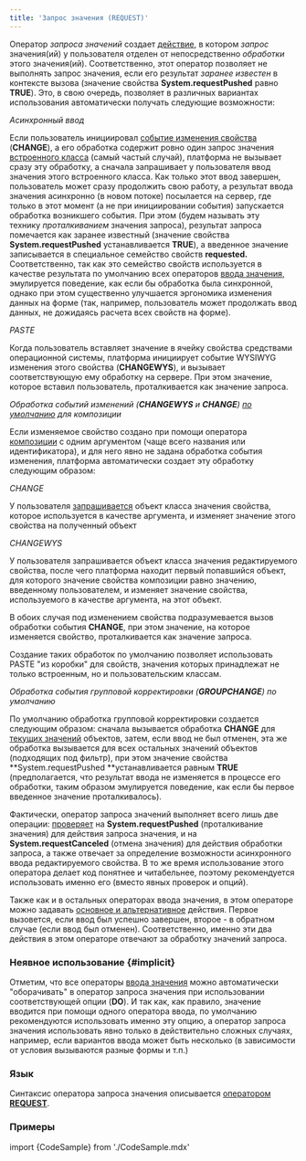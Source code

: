 ```yaml
---
title: 'Запрос значения (REQUEST)'
---
```


Оператор *запроса значений* создает [действие](Действия.md), в котором *запрос* значения(ий) у пользователя отделен от непосредственно *обработки* этого значения(ий). Соответственно, этот оператор позволяет не выполнять запрос значения, если его результат *заранее известен* в контексте вызова (значение свойства **System.requestPushed** равно **TRUE**). Это, в свою очередь, позволяет в различных вариантах использования автоматически получать следующие возможности:

*Асинхронный ввод*

Если пользователь инициировал [событие изменения](События_формы.md)[ свойства](События_формы.md) (**CHANGE**), а его обработка содержит ровно один запрос значения [встроенного класса](Встроенные_классы.md) (самый частый случай), платформа не вызывает сразу эту обработку, а сначала запрашивает у пользователя ввод значения этого встроенного класса. Как только этот ввод завершен, пользователь может сразу продолжить свою работу, а результат ввода значения асинхронно (в новом потоке) посылается на сервер, где только в этот момент (а не при инициировании события) запускается обработка возникшего события. При этом (будем называть эту технику *проталкиванием* значения запроса), результат запроса помечается как заранее известный (значение свойства **System.requestPushed** устанавливается **TRUE**), а введенное значение записывается в специальное семейство свойств **requested.** Соответственно, так как это семейство свойств используется в качестве результата по умолчанию всех операторов [ввода значения](Ввод_значения.md), эмулируется поведение, как если бы обработка была синхронной, однако при этом существенно улучшается эргономика изменения данных на форме (так, например, пользователь может продолжать ввод данных, не дожидаясь расчета всех свойств на форме).

*PASTE*

Когда пользователь вставляет значение в ячейку свойства средствами операционной системы, платформа инициирует событие WYSIWYG изменения этого свойства (**CHANGEWYS**), и вызывает соответствующую ему обработку на сервере. При этом значение, которое вставил пользователь, проталкивается как значение запроса.

*Обработка событий изменений (**CHANGEWYS** и **CHANGE**) [по умолчанию](События_формы.md#default) для композиции*

Если изменяемое свойство создано при помощи оператора [композиции](Композиция_JOIN.md) с одним аргументом (чаще всего названия или идентификатора), и для него явно не задана обработка события изменения, платформа автоматически создает эту обработку следующим образом: 

*CHANGE*

У пользователя [запрашивается](События_формы.md#queryValue-broken) объект класса значения свойства, которое используется в качестве аргумента, и изменяет значение этого свойства на полученный объект 

*CHANGEWYS*

У пользователя запрашивается объект класса значения редактируемого свойства, после чего платформа находит первый попавшийся объект, для которого значение свойства композиции равно значению, введенному пользователем, и изменяет значение свойства, используемого в качестве аргумента, на этот объект.

В обоих случая под изменением свойства подразумевается вызов обработки события **CHANGE**, при этом значение, на которое изменяется свойство, проталкивается как значение запроса.

Создание таких обработок по умолчанию позволяет использовать PASTE "из коробки" для свойств, значения которых принадлежат не только встроенным, но и пользовательским классам.

*Обработка события групповой корректировки (**GROUPCHANGE**) по умолчанию*

По умолчанию обработка групповой корректировки создается следующим образом: сначала вызывается обработка **CHANGE** для [текущих значений](Структура_формы.md#currentObject-broken) объектов, затем, если ввод не был отменен, эта же обработка вызывается для всех остальных значений объектов (подходящих под фильтр), при этом значение свойства **System.requestPushed **устанавливается равным **TRUE** (предполагается, что результат ввода не изменяется в процессе его обработки, таким образом эмулируется поведение, как если бы первое введенное значение проталкивалось).

Фактически, оператор запроса значений выполняет всего лишь две операции: [проверяет](Ветвление_CASE_IF_MULTI.md) на **System.requestPushed** (проталкивание значения) для действия запроса значения, и на **System.requestCanceled** (отмена значения) для действия обработки запроса, а также отвечает за определение возможности асинхронного ввода редактируемого свойства. В то же время использование этого оператора делает код понятнее и читабельнее, поэтому рекомендуется использовать именно его (вместо явных проверок и опций).

Также как и в остальных операторах ввода значения, в этом операторе можно задавать [основное и альтернативное](Ввод_значения.md) действия. Первое вызовется, если ввод был успешно завершен, второе - в обратном случае (если ввод был отменен). Соответственно, именно эти два действия в этом операторе отвечают за обработку значений запроса.

### Неявное использование {#implicit}

Отметим, что все операторы [ввода значения](Ввод_значения.md) можно автоматически "оборачивать" в оператор запроса значения при использовании соответствующей опции (**DO**). И так как, как правило, значение вводится при помощи одного оператора ввода, по умолчанию рекомендуются использовать именно эту опцию, а оператор запроса значения использовать явно только в действительно сложных случаях, например, если вариантов ввода может быть несколько (в зависимости от условия вызываются разные формы и т.п.)

### Язык

Синтаксис оператора запроса значения описывается [оператором **REQUEST**](Оператор_REQUEST.md).

### Примеры

import {CodeSample} from './CodeSample.mdx'

<CodeSample url="https://ru-documentation.lsfusion.org/sample?file=ActionSample&block=request"/>
